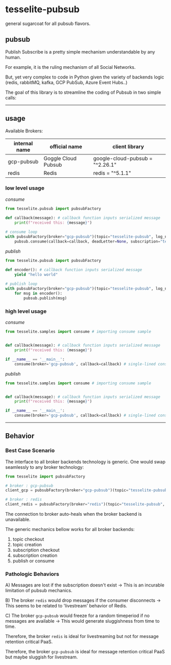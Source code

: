 # tesselite-pubsub
general sugarcoat for all pubsub flavors.

## pubsub
Publish Subscribe is a pretty simple mechanism understandable by any human. 

For example, it is the ruling mechanism of all Social Networks. 

But, yet very complex to code in Python given the variety of backends logic (redis, rabbitMQ, kafka, GCP PubSub, Azure Event Hubs..)

The goal of this library is to streamline the coding of Pubsub in two simple calls:

---
## usage

Available Brokers:

| internal name | official name       | client library                  |
|---------------|---------------------|---------------------------------|
| gcp-pubsub    | Goggle Cloud Pubsub | google-cloud-pubsub = "^2.26.1" |
| redis         | Redis               | redis = "^5.1.1"                |


### low level usage

*consume*

````python
from tesselite.pubsub import pubsubFactory

def callback(message): # callback function inputs serialized message 
    print(f"received this: {message}")
    
# consume loop
with pubsubFactory(broker="gcp-pubsub")(topic="tesselite-pubsub", log_name="consumer") as pubsub:
    pubsub.consume(callback=callback, deadLetter=None, subscription="tesselite")

````

*publish*


````python
from tesselite.pubsub import pubsubFactory

def encoder(): # callback function inputs serialized message 
    yield "hello world"
    
# publish loop
with pubsubFactory(broker="gcp-pubsub")(topic="tesselite-pubsub", log_name="publisher") as pubsub:
    for msg in encoder():
        pubsub.publish(msg)

````


### high level usage

*consume*

````python
from tesselite.samples import consume # importing consume sample


def callback(message): # callback function inputs serialized message 
    print(f"received this: {message}")

if __name__ == '__main__':
    consume(broker='gcp-pubsub', callback=callback) # single-lined consume loop (default topic: tesselite-pubsub
````

*publish*

````python
from tesselite.samples import consume # importing consume sample


def callback(message): # callback function inputs serialized message 
    print(f"received this: {message}")

if __name__ == '__main__':
    consume(broker='gcp-pubsub', callback=callback) # single-lined consume loop (default topic: tesselite-pubsub
````

---

## Behavior

### Best Case Scenario

The interface to all broker backends technology is generic. One would swap seamlessly to any broker technology:

````python
from tesselite import pubsubFactory

# broker : gcp-pubsub
client_gcp = pubsubFactory(broker="gcp-pubsub")(topic="tesselite-pubsub", log_name="tesselite")

# broker : redis
client_redis = pubsubFactory(broker="redis")(topic="tesselite-pubsub", log_name="tesselite")
````

The connection to broker auto-heals when the broker backend is unavailable.

The generic mechanics bellow works for all broker backends:
1. topic checkout
2. topic creation
3. subscription checkout
4. subscription creation
5. publish or consume


### Pathologic Behaviors

A) 
Messages are lost if the subscription doesn't exist →
This is an incurable limitation of pubsub mechanics. 

B) 
The broker `redis` would drop messages if the consumer disconnects →
This seems to be related to 'livestream' behavior of Redis.

C)
The broker `gcp-pubsub` would freeze for a random timeperiod if no messages are available →
This would generate sluggishness from time to time.

Therefore, the broker `redis` is ideal for livestreaming but not for message retention critical PaaS.

Therefore, the broker `gcp-pubsub` is ideal for message retention critical PaaS but maybe sluggish for livestream.
